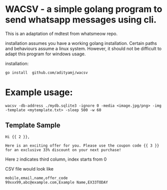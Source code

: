# WACSV - a simple golang program to send whatsapp messages using cli.

This is an adaptation of mdtest from whatsmeow repo.

installation assumes you have a working golang installation. Certain paths and behaviours assume a linux system. However, it should not be difficult to adapt this program for windows usage.

installation:

`go install  github.com/adityamj/wacsv`

# Example usage:
`wacsv -db-address ./mydb.sqlite3 -ignore 0 -media <image.jpg/png> -img -template <mytemplate.txt> -sleep 500 -w 60`

## Template Sample
    
    Hi {{ 2 }},
    
    Here is an exciting offer for you. Please use the coupon code {{ 3 }} for an exclusive 33% discount on your next purchase!
    

Here `2` indicates third column, index starts from 0

CSV file would look like

    mobile,email,name,offer_code
    99xxx99,abc@example.com,Example Name,EX33TODAY

